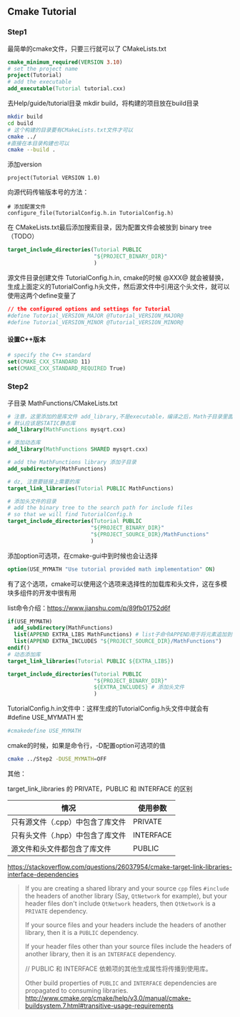 ## Cmake Tutorial

### Step1

最简单的cmake文件，只要三行就可以了 CMakeLists.txt

```cmake
cmake_minimum_required(VERSION 3.10)
# set the project name
project(Tutorial)
# add the executable
add_executable(Tutorial tutorial.cxx)
```

去Help/guide/tutorial目录 mkdir build，将构建的项目放在build目录

```bash
mkdir build
cd build
# 这个构建的目录要有CMakeLists.txt文件才可以
cmake ../ 
#直接在本目录构建也可以
cmake --build .
```

添加version

```
project(Tutorial VERSION 1.0)
```

向源代码传输版本号的方法：

```
# 添加配置文件
configure_file(TutorialConfig.h.in TutorialConfig.h)
```

在 CMakeLists.txt最后添加搜索目录，因为配置文件会被放到 binary tree（TODO）

```cmake
target_include_directories(Tutorial PUBLIC
                           "${PROJECT_BINARY_DIR}"
                           )
```

源文件目录创建文件 TutorialConfig.h.in, cmake的时候 @XXX@ 就会被替换，生成上面定义的TutorialConfig.h头文件，然后源文件中引用这个头文件，就可以使用这两个define变量了

```cmake
// the configured options and settings for Tutorial
#define Tutorial_VERSION_MAJOR @Tutorial_VERSION_MAJOR@
#define Tutorial_VERSION_MINOR @Tutorial_VERSION_MINOR@
```



#### 设置C++版本

```cmake
# specify the C++ standard
set(CMAKE_CXX_STANDARD 11)
set(CMAKE_CXX_STANDARD_REQUIRED True)
```



### Step2

子目录 MathFunctions/CMakeLists.txt

```cmake
# 注意，这里添加的是库文件 add_library,不是executable，编译之后，Math子目录里面会生成libMathFunctions.a的库文件
# 默认应该是STATIC静态库
add_library(MathFunctions mysqrt.cxx) 

# 添加动态库
add_library(MathFunctions SHARED mysqrt.cxx)
```

```cmake
# add the MathFunctions library 添加子目录
add_subdirectory(MathFunctions)

# dz, 注意要链接上需要的库
target_link_libraries(Tutorial PUBLIC MathFunctions)

# 添加头文件的目录
# add the binary tree to the search path for include files
# so that we will find TutorialConfig.h
target_include_directories(Tutorial PUBLIC
                          "${PROJECT_BINARY_DIR}"
                          "${PROJECT_SOURCE_DIR}/MathFunctions"
                          )
```



添加option可选项，在cmake-gui中到时候也会让选择

```cmake
option(USE_MYMATH "Use tutorial provided math implementation" ON)
```

有了这个选项，cmake可以使用这个选项来选择性的加载库和头文件，这在多模块多组件的开发中很有用

list命令介绍：https://www.jianshu.com/p/89fb01752d6f

```cmake
if(USE_MYMATH)
  add_subdirectory(MathFunctions)
  list(APPEND EXTRA_LIBS MathFunctions) # list子命令APPEND用于将元素追加到列表
  list(APPEND EXTRA_INCLUDES "${PROJECT_SOURCE_DIR}/MathFunctions")
endif()
# 动态添加库
target_link_libraries(Tutorial PUBLIC ${EXTRA_LIBS})

target_include_directories(Tutorial PUBLIC
                           "${PROJECT_BINARY_DIR}"
                           ${EXTRA_INCLUDES} # 添加头文件
                           )
```

TutorialConfig.h.in文件中：这样生成的TutorialConfig.h头文件中就会有 #define USE_MYMATH 宏

```cmake
#cmakedefine USE_MYMATH
```



cmake的时候，如果是命令行，-D配置option可选项的值

```bash
cmake ../Step2 -DUSE_MYMATH=OFF
```



其他：

target_link_libraries 的 PRIVATE，PUBLIC 和 INTERFACE 的区别

| 情况                             | 使用参数  |
| -------------------------------- | --------- |
| 只有源文件（.cpp）中包含了库文件 | PRIVATE   |
| 只有头文件（.hpp）中包含了库文件 | INTERFACE |
| 源文件和头文件都包含了库文件     | PUBLIC    |

https://stackoverflow.com/questions/26037954/cmake-target-link-libraries-interface-dependencies

> If you are creating a shared library and your source `cpp` files `#include` the headers of another library (Say, `QtNetwork` for example), but your header files don't include `QtNetwork` headers, then `QtNetwork` is a `PRIVATE` dependency.
>
> If your source files and your headers include the headers of another library, then it is a `PUBLIC` dependency.
>
> If your header files other than your source files include the headers of another library, then it is an `INTERFACE` dependency.
>
> // PUBLIC 和 INTERFACE 依赖项的其他生成属性将传播到使用库。
>
> Other build properties of `PUBLIC` and `INTERFACE` dependencies are propagated to consuming libraries. <http://www.cmake.org/cmake/help/v3.0/manual/cmake-buildsystem.7.html#transitive-usage-requirements>